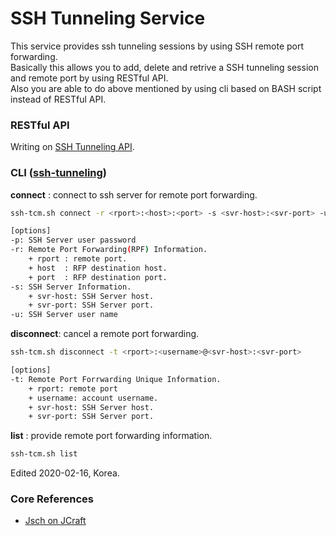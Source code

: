 # SSH Tunneling Service
This service provides ssh tunneling sessions by using SSH remote port forwarding.\
Basically this allows you to add, delete and retrive a SSH tunneling session and remote port by using RESTful API.\
Also you are able to do above mentioned by using cli based on BASH script instead of RESTful API.

### RESTful API
Writing on [SSH Tunneling API](https://documenter.getpostman.com/view/474408/SzKPWhMh?version=latest).

### CLI ([ssh-tunneling](https://github.com/parkjunhong/SSH-Tunneling-Service/blob/master/shell/ssh-tunneling))

__connect__   : connect to ssh server for remote port forwarding.
```bash
ssh-tcm.sh connect -r <rport>:<host>:<port> -s <svr-host>:<svr-port> -u <username> -p <userpwd> -v

[options]
-p: SSH Server user password
-r: Remote Port Forwarding(RPF) Information.
    + rport : remote port.
    + host  : RFP destination host.
    + port  : RFP destination port.
-s: SSH Server Information.
    + svr-host: SSH Server host.
    + svr-port: SSH Server port.
-u: SSH Server user name
```

__disconnect__: cancel a remote port forwarding.
```bash
ssh-tcm.sh disconnect -t <rport>:<username>@<svr-host>:<svr-port>

[options]
-t: Remote Port Forrwarding Unique Information.
    + rport: remote port
    + username: account username.
    + svr-host: SSH Server host.
    + svr-port: SSH Server port.
```

__list__      : provide remote port forwarding information.
```bash
ssh-tcm.sh list
```
Edited 2020-02-16, Korea.

### Core References
- [Jsch on JCraft](http://www.jcraft.com/jsch/)

